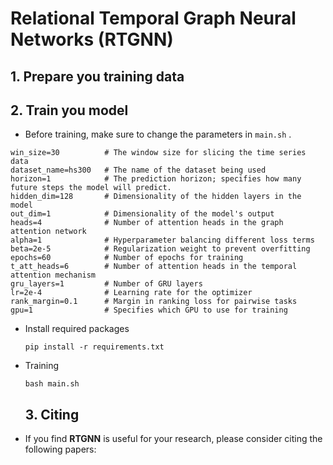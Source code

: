 # Relational Temporal Graph Neural Networks (RTGNN)

## 1. Prepare you training data

## 2. Train you model
* Before training, make sure to change the parameters in `main.sh` .

 ``` config
win_size=30          # The window size for slicing the time series data
dataset_name=hs300   # The name of the dataset being used
horizon=1            # The prediction horizon; specifies how many future steps the model will predict.
hidden_dim=128       # Dimensionality of the hidden layers in the model
out_dim=1            # Dimensionality of the model's output
heads=4              # Number of attention heads in the graph attention network
alpha=1              # Hyperparameter balancing different loss terms
beta=2e-5            # Regularization weight to prevent overfitting
epochs=60            # Number of epochs for training
t_att_heads=6        # Number of attention heads in the temporal attention mechanism
gru_layers=1         # Number of GRU layers
lr=2e-4              # Learning rate for the optimizer
rank_margin=0.1      # Margin in ranking loss for pairwise tasks
gpu=1                # Specifies which GPU to use for training
 ```

* Install required packages

  ``` shell
  pip install -r requirements.txt
  ```

* Training 

  ``` shell
  bash main.sh
  ```

  ## 3. Citing

* If you find **RTGNN** is useful for your research, please consider citing the following papers:

  ``` latex
  
  ```